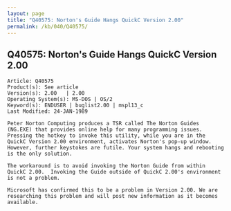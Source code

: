 ```yaml
---
layout: page
title: "Q40575: Norton's Guide Hangs QuickC Version 2.00"
permalink: /kb/040/Q40575/
---
```


## Q40575: Norton's Guide Hangs QuickC Version 2.00

	Article: Q40575
	Product(s): See article
	Version(s): 2.00   | 2.00
	Operating System(s): MS-DOS | OS/2
	Keyword(s): ENDUSER | buglist2.00 | mspl13_c
	Last Modified: 24-JAN-1989
	
	Peter Norton Computing produces a TSR called The Norton Guides
	(NG.EXE) that provides online help for many programming issues.
	Pressing the hotkey to invoke this utility, while you are in the
	QuickC Version 2.00 environment, activates Norton's pop-up window.
	However, further keystokes are futile. Your system hangs and rebooting
	is the only solution.
	
	The workaround is to avoid invoking the Norton Guide from within
	QuickC 2.00.  Invoking the Guide outside of QuickC 2.00's environment
	is not a problem.
	
	Microsoft has confirmed this to be a problem in Version 2.00. We are
	researching this problem and will post new information as it becomes
	available.
